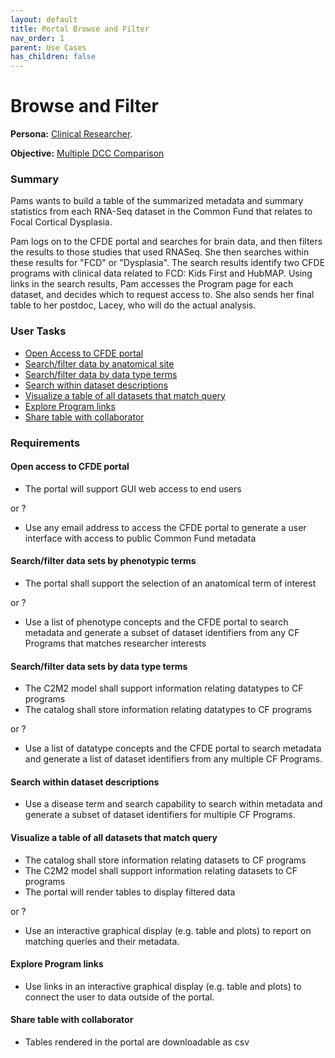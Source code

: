 ```yaml
---
layout: default
title: Portal Browse and Filter
nav_order: 1
parent: Use Cases
has_children: false
---
```

# Browse and Filter

**Persona:** [Clinical Researcher](../personas/clinical-researcher).

**Objective:** [Multiple DCC Comparison](../objectives/multi-dcc-comparison)

### Summary

Pams wants to build a table of the summarized metadata and summary statistics
from each RNA-Seq dataset in the Common Fund that relates to Focal Cortical Dysplasia.

Pam logs on to the CFDE portal and searches for brain data, and then filters the results to those studies that used RNASeq. She then searches within these results
for "FCD" or "Dysplasia".
The search results identify two CFDE programs with clinical data related to FCD: Kids First and HubMAP. Using links in the search results, Pam accesses the Program
page for each dataset, and decides which to request access to. She also sends
her final table to her postdoc, Lacey, who will do the actual analysis.


### User Tasks

-   [Open Access to CFDE portal](#open-access-to-cfde-portal)
-   [Search/filter data by anatomical site](#searchfilter-data-sets-by-phenotypic-terms)
-   [Search/filter data by data type terms](#searchfilter-data-sets-by-data-type-terms)
-   [Search within dataset descriptions](#search-within-dataset-descriptions)
-   [Visualize a table of all datasets that match query](#visualize-a-table-of-all-datasets-that-match-query)
-   [Explore Program links](#explore-program-links)
-   [Share table with collaborator](#share-table-with-collaborator)

### Requirements

#### Open access to CFDE portal

-   The portal will support GUI web access to end users

or ?

-   Use any email address to access the CFDE portal to generate a user interface with access to public Common Fund metadata

#### Search/filter data sets by phenotypic terms

-   The portal shall support the selection of an anatomical term of interest

or ?

-   Use a list of phenotype concepts and the CFDE portal to search metadata and generate a subset of dataset identifiers from any CF Programs that matches researcher interests

#### Search/filter data sets by data type terms

-   The C2M2 model shall support information relating datatypes to CF programs
-   The catalog shall store information relating datatypes to CF programs

or ?

-   Use a list of datatype concepts and the CFDE portal to search metadata and generate a list of dataset identifiers from any multiple CF Programs.

#### Search within dataset descriptions

-   Use a disease term and search capability to search within metadata and generate a subset of dataset identifiers for multiple CF Programs.

#### Visualize a table of all datasets that match query

-   The catalog shall store information relating datasets to CF programs
-   The C2M2 model shall support information relating datasets to CF programs
-   The portal will render tables to display filtered data

or ?

-   Use an interactive graphical display (e.g. table and plots) to report on matching queries and their metadata.

#### Explore Program links

-   Use links in an interactive graphical display (e.g. table and plots) to
connect the user to data outside of the portal.

#### Share table with collaborator

-   Tables rendered in the portal are downloadable as csv

